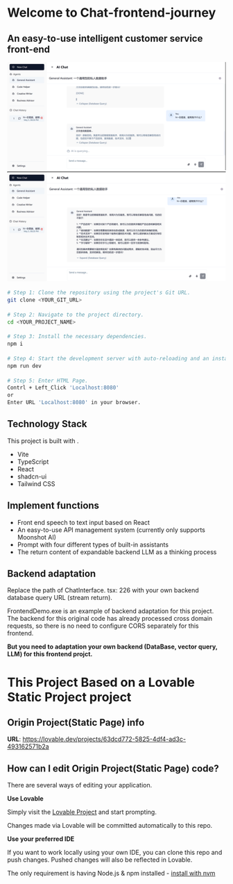 
# Welcome to Chat-frontend-journey

## An easy-to-use intelligent customer service front-end

![image2](image2.png)
![image1](image1.png)

```sh
# Step 1: Clone the repository using the project's Git URL.
git clone <YOUR_GIT_URL>

# Step 2: Navigate to the project directory.
cd <YOUR_PROJECT_NAME>

# Step 3: Install the necessary dependencies.
npm i

# Step 4: Start the development server with auto-reloading and an instant preview.
npm run dev

# Step 5: Enter HTML Page.
Contrl + Left_Click 'Localhost:8080'
or
Enter URL 'Localhost:8080' in your browser.
```

## Technology Stack
This project is built with .
- Vite
- TypeScript
- React
- shadcn-ui
- Tailwind CSS

## Implement functions

- Front end speech to text input based on React
- An easy-to-use API management system (currently only supports Moonshot AI)
- Prompt with four different types of built-in assistants
- The return content of expandable backend LLM as a thinking process

## Backend adaptation

Replace the path of ChatInterface. tsx: 226 with your own backend database query URL (stream return).

FrontendDemo.exe is an example of backend adaptation for this project. The backend for this original code has already processed cross domain requests, so there is no need to configure CORS separately for this frontend.

**But you need to adaptation your own backend (DataBase, vector query, LLM) for this frontend projct.**

# This Project Based on a Lovable Static Project project 

## Origin Project(Static Page) info

**URL**: https://lovable.dev/projects/63dcd772-5825-4df4-ad3c-493162571b2a

## How can I edit Origin Project(Static Page) code?

There are several ways of editing your application.

**Use Lovable**

Simply visit the [Lovable Project](https://lovable.dev/projects/63dcd772-5825-4df4-ad3c-493162571b2a) and start prompting.

Changes made via Lovable will be committed automatically to this repo.

**Use your preferred IDE**

If you want to work locally using your own IDE, you can clone this repo and push changes. Pushed changes will also be reflected in Lovable.

The only requirement is having Node.js & npm installed - [install with nvm](https://github.com/nvm-sh/nvm#installing-and-updating)
